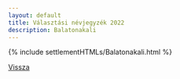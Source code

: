 ```yaml
---
layout: default
title: Választási névjegyzék 2022
description: Balatonakali
---
```


{% include settlementHTMLs/Balatonakali.html %}

[Vissza](../)